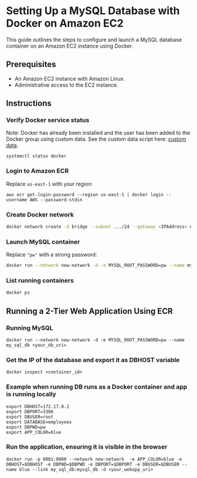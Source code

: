 # Setting Up a MySQL Database with Docker on Amazon EC2

This guide outlines the steps to configure and launch a MySQL database container on an Amazon EC2 instance using Docker.

## Prerequisites

- An Amazon EC2 instance with Amazon Linux.
- Administrative access to the EC2 instance.

## Instructions

### Verify Docker service status

Note: Docker has already been installed and the user has been added to the Docker group using custom data. See the custom data script here: [custom data](./terraform/install_docker.sh).

```shell
systemctl status docker
```

### Login to Amazon ECR

Replace `us-east-1` with your region:

```shell
aws ecr get-login-password --region us-east-1 | docker login --username AWS --password-stdin
```

### Create Docker network

```Bash
docker network create -d bridge --subnet .../24 --gateway <IPAddress> new-network
```

### Launch MySQL container

Replace `"pw"` with a strong password:

```Bash
docker run --network new-network -d -e MYSQL_ROOT_PASSWORD=pw --name my_sql_db <your_db_uri>
```

### List running containers

```Bash
docker ps
```

## Running a 2-Tier Web Application Using ECR

### Running MySQL

```shell
docker run --network new-network -d -e MYSQL_ROOT_PASSWORD=pw --name my_sql_db <your_db_uri>
```

### Get the IP of the database and export it as DBHOST variable

```shell
docker inspect <container_id>
```

### Example when running DB runs as a Docker container and app is running locally

```shell
export DBHOST=172.17.0.2
export DBPORT=3306
export DBUSER=root
export DATABASE=employees
export DBPWD=pw
export APP_COLOR=blue
```

### Run the application, ensuring it is visible in the browser

```shell
docker run -p 8081:8080 --network new-network  -e APP_COLOR=blue -e DBHOST=$DBHOST -e DBPWD=$DBPWD -e DBPORT=$DBPORT -e DBUSER=$DBUSER --name blue --link my_sql_db:mysql_db -d <your_webapp_uri>
```

